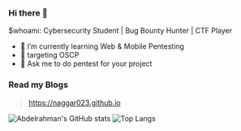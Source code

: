 ### Hi there 👋
$whoami: Cybersecurity Student | Bug Bounty Hunter | CTF Player 
- 🌱 I’m currently learning Web & Mobile Pentesting
- 🎯 targeting OSCP
- 💬 Ask me to do pentest for your project

### Read my Blogs
>https://naggar023.github.io


![Abdelrahman's GitHub stats](https://github-readme-stats.vercel.app/api?username=naggar023&show_icons=true&theme=transparent)
![Top Langs](https://github-readme-stats.vercel.app/api/top-langs/?username=naggar023&theme=transparent)
